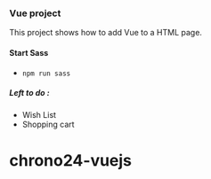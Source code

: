 ### Vue project

This project shows how to add Vue to a HTML page.
 

#### Start Sass 
* `npm run sass`


##### Left to do :
* Wish List
* Shopping cart 
# chrono24-vuejs
